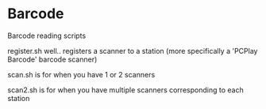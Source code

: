 # Barcode
Barcode reading scripts

register.sh well.. registers a scanner to a station (more specifically a 'PCPlay Barcode' barcode scanner)

scan.sh is for when you have 1 or 2 scanners

scan2.sh is for when you have multiple scanners corresponding to each station
